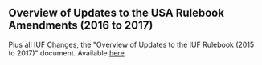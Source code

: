 ## Overview of Updates to the USA Rulebook Amendments (2016 to 2017)


Plus all IUF Changes, the "Overview of Updates to the IUF Rulebook (2015 to 2017)" document. Available [here](https://unicycling.org/files/iuf-rules-update-overview-2017.pdf).
